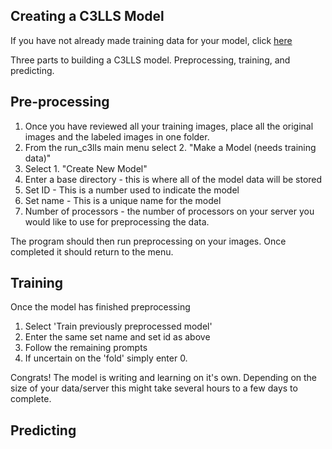 ## Creating a C3LLS Model

If you have not already made training data for your model, click [here](https://github.com/hbakhtiar/C3LLS/blob/main/Documentation/New%20to%20AI/Create%20Training%20Data.md)

Three parts to building a C3LLS model. Preprocessing, training, and predicting. 

## Pre-processing

1. Once you have reviewed all your training images, place all the original images and the labeled images in one folder.
2. From the run_c3lls main menu select 2. "Make a Model (needs training data)"
3. Select 1. "Create New Model"
4. Enter a base directory - this is where all of the model data will be stored
5. Set ID - This is a number used to indicate the model
6. Set name - This is a unique name for the model
7. Number of processors - the number of processors on your server you would like to use for preprocessing the data.

The program should then run preprocessing on your images. Once completed it should return to the menu. 

## Training

Once the model has finished preprocessing

1. Select 'Train previously preprocessed model'
2. Enter the same set name and set id as above
3. Follow the remaining prompts
4. If uncertain on the 'fold' simply enter 0.

Congrats! The model is writing and learning on it's own. Depending on the size of your data/server this might take several hours to a few days to complete. 

## Predicting

